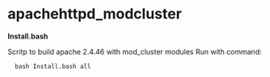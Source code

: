 # apachehttpd_modcluster
__Install.bash__

Scritp to build apache 2.4.46 with mod_cluster modules
Run with command:
```  
  bash Install.bash all
```


